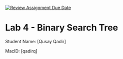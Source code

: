 [![Review Assignment Due Date](https://classroom.github.com/assets/deadline-readme-button-24ddc0f5d75046c5622901739e7c5dd533143b0c8e959d652212380cedb1ea36.svg)](https://classroom.github.com/a/HjvToIqo)
# Lab 4 - Binary Search Tree

Student Name: [Qusay Qadir]

MacID: [qadirq]
